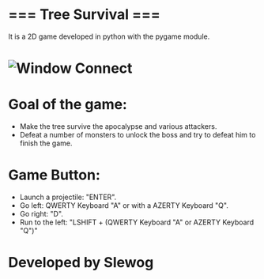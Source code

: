 # === Tree Survival ===

It is a 2D game developed in python with the pygame module.

# ![Window Connect](https://media.discordapp.net/attachments/715165934209335315/725850732246335608/Shooter.PNG?width=1141&height=677)

# Goal of the game:
- Make the tree survive the apocalypse and various attackers.
- Defeat a number of monsters to unlock the boss and try to defeat him to finish the game.

# Game Button:
- Launch a projectile: "ENTER".
- Go left: QWERTY Keyboard "A" or with a AZERTY Keyboard "Q".
- Go right: "D".
- Run to the left: "LSHIFT + (QWERTY Keyboard "A" or AZERTY Keyboard "Q")"


# Developed by Slewog
